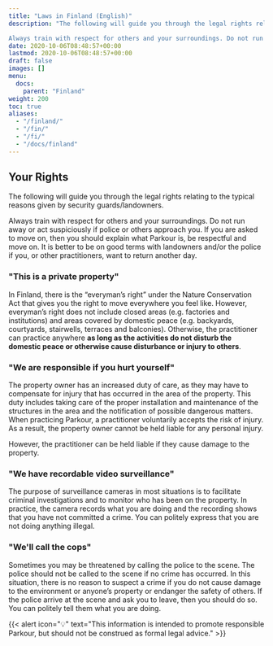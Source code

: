 ```yaml
---
title: "Laws in Finland (English)"
description: "The following will guide you through the legal rights relating to the typical reasons given by security guards/landowners.

Always train with respect for others and your surroundings. Do not run away or act suspiciously if police or others approach you. If you are asked to move on, then you should explain what Parkour is, be respectful and move on. It is better to be on good terms with landowners and/or the police if you, or other practitioners, want to return another day."
date: 2020-10-06T08:48:57+00:00
lastmod: 2020-10-06T08:48:57+00:00
draft: false
images: []
menu:
  docs:
    parent: "Finland"
weight: 200
toc: true
aliases:
  - "/finland/"
  - "/fin/"
  - "/fi/"
  - "/docs/finland"
---
```


## Your Rights

The following will guide you through the legal rights relating to the typical reasons given by security guards/landowners.

Always train with respect for others and your surroundings. Do not run away or act suspiciously if police or others approach you. If you are asked to move on, then you should explain what Parkour is, be respectful and move on. It is better to be on good terms with landowners and/or the police if you, or other practitioners, want to return another day.

### "This is a private property"

In Finland, there is the “everyman’s right” under the Nature Conservation Act that gives you the right to move everywhere you feel like. However, everyman’s right does not include closed areas (e.g. factories and institutions) and areas covered by domestic peace (e.g. backyards, courtyards, stairwells, terraces and balconies).  Otherwise, the practitioner can practice anywhere **as long as the activities do not disturb the domestic peace or otherwise cause disturbance or injury to others**.

### "We are responsible if you hurt yourself"

The property owner has an increased duty of care, as they may have to compensate for injury that has occurred in the area of ​​the property. This duty includes taking care of the proper installation and maintenance of the structures in the area and the notification of possible dangerous matters. When practicing Parkour, a practitioner voluntarily accepts the risk of injury. As a result, the property owner cannot be held liable for any personal injury.

However, the practitioner can be held liable if they cause damage to the property.

### "We have recordable video surveillance"

The purpose of surveillance cameras in most situations is to facilitate criminal investigations and to monitor who has been on the property. In practice, the camera records what you are doing and the recording shows that you have not committed a crime. You can politely express that you are not doing anything illegal.

### "We'll call the cops"

Sometimes you may be threatened by calling the police to the scene. The police should not be called to the scene if no crime has occurred. In this situation, there is no reason to suspect a crime if you do not cause damage to the environment or anyone’s property or endanger the safety of others. If the police arrive at the scene and ask you to leave, then you should do so. You can politely tell them what you are doing.

{{< alert icon="💡" text="This information is intended to promote responsible Parkour, but should not be construed as formal legal advice." >}}
